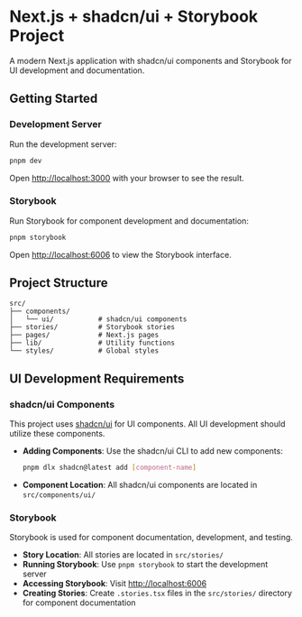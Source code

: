 # Next.js + shadcn/ui + Storybook Project

A modern Next.js application with shadcn/ui components and Storybook for UI development and documentation.

## Getting Started

### Development Server

Run the development server:

```bash
pnpm dev
```

Open [http://localhost:3000](http://localhost:3000) with your browser to see the result.

### Storybook

Run Storybook for component development and documentation:

```bash
pnpm storybook
```

Open [http://localhost:6006](http://localhost:6006) to view the Storybook interface.

## Project Structure

```
src/
├── components/
│   └── ui/           # shadcn/ui components
├── stories/          # Storybook stories
├── pages/            # Next.js pages
├── lib/              # Utility functions
└── styles/           # Global styles
```

## UI Development Requirements

### shadcn/ui Components

This project uses [shadcn/ui](https://ui.shadcn.com/) for UI components. All UI development should utilize these components.

- **Adding Components**: Use the shadcn/ui CLI to add new components:
  ```bash
  pnpm dlx shadcn@latest add [component-name]
  ```
- **Component Location**: All shadcn/ui components are located in `src/components/ui/`

### Storybook

Storybook is used for component documentation, development, and testing.

- **Story Location**: All stories are located in `src/stories/`
- **Running Storybook**: Use `pnpm storybook` to start the development server
- **Accessing Storybook**: Visit [http://localhost:6006](http://localhost:6006)
- **Creating Stories**: Create `.stories.tsx` files in the `src/stories/` directory for component documentation
